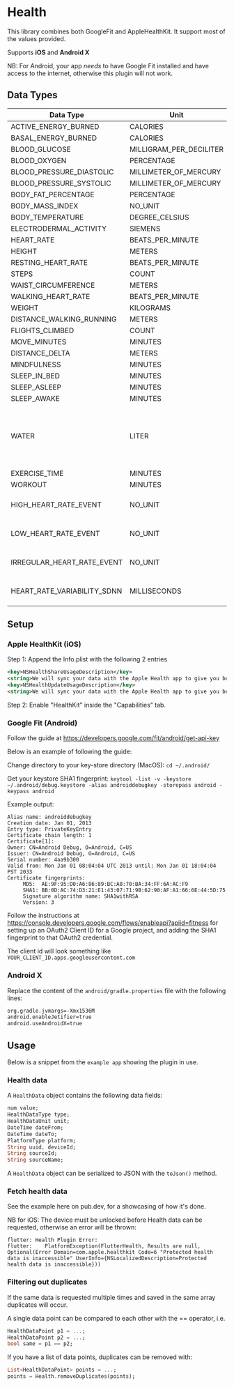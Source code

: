 # Health

This library combines both GoogleFit and AppleHealthKit. It support most of the values provided.

Supports **iOS** and **Android X**

NB: For Android, your app _needs_ to have Google Fit installed and have access to the internet, otherwise this plugin will not work.

## Data Types

| **Data Type**               | **Unit**                | **iOS**     | **Android**  | **Comments**                                                    |
| --------------------------- | ----------------------- | ----------- | ------------ | ----------------------------------------------------------- |
| ACTIVE_ENERGY_BURNED        | CALORIES                | yes         | yes          |                                                             |
| BASAL_ENERGY_BURNED         | CALORIES                | yes         |              |                                                             |
| BLOOD_GLUCOSE               | MILLIGRAM_PER_DECILITER | yes         | yes          |                                                             |
| BLOOD_OXYGEN                | PERCENTAGE              | yes         | yes          |                                                             |
| BLOOD_PRESSURE_DIASTOLIC    | MILLIMETER_OF_MERCURY   | yes         | yes          |                                                             |
| BLOOD_PRESSURE_SYSTOLIC     | MILLIMETER_OF_MERCURY   | yes         | yes          |                                                             |
| BODY_FAT_PERCENTAGE         | PERCENTAGE              | yes         | yes          |                                                             |
| BODY_MASS_INDEX             | NO_UNIT                 | yes         | yes          |                                                             |
| BODY_TEMPERATURE            | DEGREE_CELSIUS          | yes         | yes          |                                                             |
| ELECTRODERMAL_ACTIVITY      | SIEMENS                 | yes         |              |                                                             |
| HEART_RATE                  | BEATS_PER_MINUTE        | yes         | yes          |                                                             |
| HEIGHT                      | METERS                  | yes         | yes          |                                                             |
| RESTING_HEART_RATE          | BEATS_PER_MINUTE        | yes         |              |                                                             |
| STEPS                       | COUNT                   | yes         | yes          |                                                             |
| WAIST_CIRCUMFERENCE         | METERS                  | yes         |              |                                                             |
| WALKING_HEART_RATE          | BEATS_PER_MINUTE        | yes         |              |                                                             |
| WEIGHT                      | KILOGRAMS               | yes         | yes          |                                                             |
| DISTANCE_WALKING_RUNNING    | METERS                  | yes         |              |                                                             |
| FLIGHTS_CLIMBED             | COUNT                   | yes         |              |                                                             |
| MOVE_MINUTES                | MINUTES                 |             | yes          |                                                             |
| DISTANCE_DELTA              | METERS                  |             | yes          |                                                             |
| MINDFULNESS                 | MINUTES                 | yes         |              |                                                             |
| SLEEP_IN_BED                | MINUTES                 | yes         | yes          |                                                             |
| SLEEP_ASLEEP                | MINUTES                 | yes         | yes          |                                                             |
| SLEEP_AWAKE                 | MINUTES                 | yes         | yes          |                                                             |
| WATER                       | LITER                   | yes         | yes          | On Android water requires a 3rd party app to be registered. |
| EXERCISE_TIME               | MINUTES                 | yes         |              |                                                             |
| WORKOUT                     | MINUTES                 | yes         |              |                                                             |
| HIGH_HEART_RATE_EVENT       | NO_UNIT                 | yes         |              | Requires Apple Watch                                        |
| LOW_HEART_RATE_EVENT        | NO_UNIT                 | yes         |              | Requires Apple Watch                                        |
| IRREGULAR_HEART_RATE_EVENT  | NO_UNIT                 | yes         |              | Requires Apple Watch                                        |
| HEART_RATE_VARIABILITY_SDNN | MILLISECONDS            | yes         |              | Requires Apple Watch                                        |


## Setup

### Apple HealthKit (iOS)

Step 1: Append the Info.plist with the following 2 entries

```xml
<key>NSHealthShareUsageDescription</key>
<string>We will sync your data with the Apple Health app to give you better insights</string>
<key>NSHealthUpdateUsageDescription</key>
<string>We will sync your data with the Apple Health app to give you better insights</string>
```

Step 2: Enable "HealthKit" inside the "Capabilities" tab.

### Google Fit (Android)

Follow the guide at https://developers.google.com/fit/android/get-api-key

Below is an example of following the guide:

Change directory to your key-store directory (MacOS):
`cd ~/.android/`

Get your keystore SHA1 fingerprint:
`keytool -list -v -keystore ~/.android/debug.keystore -alias androiddebugkey -storepass android -keypass android`

Example output:

```
Alias name: androiddebugkey
Creation date: Jan 01, 2013
Entry type: PrivateKeyEntry
Certificate chain length: 1
Certificate[1]:
Owner: CN=Android Debug, O=Android, C=US
Issuer: CN=Android Debug, O=Android, C=US
Serial number: 4aa9b300
Valid from: Mon Jan 01 08:04:04 UTC 2013 until: Mon Jan 01 18:04:04 PST 2033
Certificate fingerprints:
     MD5:  AE:9F:95:D0:A6:86:89:BC:A8:70:BA:34:FF:6A:AC:F9
     SHA1: BB:0D:AC:74:D3:21:E1:43:07:71:9B:62:90:AF:A1:66:6E:44:5D:75
     Signature algorithm name: SHA1withRSA
     Version: 3
```

Follow the instructions at https://console.developers.google.com/flows/enableapi?apiid=fitness for setting up an OAuth2 Client ID for a Google project, and adding the SHA1 fingerprint to that OAuth2 credential.

The client id will look something like `YOUR_CLIENT_ID.apps.googleusercontent.com`

### Android X

Replace the content of the `android/gradle.properties` file with the following lines:

```bash
org.gradle.jvmargs=-Xmx1536M
android.enableJetifier=true
android.useAndroidX=true
```

## Usage

Below is a snippet from the `example app` showing the plugin in use.

### Health data

A `HealthData` object contains the following data fields:

```dart
num value;
HealthDataType type;
HealthDataUnit unit;
DateTime dateFrom;
DateTime dateTo;
PlatformType platform;
String uuid, deviceId;
String sourceId;
String sourceName;
```

A `HealthData` object can be serialized to JSON with the `toJson()` method.

### Fetch health data

See the example here on pub.dev, for a showcasing of how it's done.

NB for iOS: The device must be unlocked before Health data can be requested, otherwise an error will be thrown:

```
flutter: Health Plugin Error:
flutter: 	PlatformException(FlutterHealth, Results are null, Optional(Error Domain=com.apple.healthkit Code=6 "Protected health data is inaccessible" UserInfo={NSLocalizedDescription=Protected health data is inaccessible}))
```

### Filtering out duplicates

If the same data is requested multiple times and saved in the same array duplicates will occur.

A single data point can be compared to each other with the == operator, i.e.

```dart
HealthDataPoint p1 = ...;
HealthDataPoint p2 = ...;
bool same = p1 == p2;
```

If you have a list of data points, duplicates can be removed with:

```dart
List<HealthDataPoint> points = ...;
points = Health.removeDuplicates(points);
```
